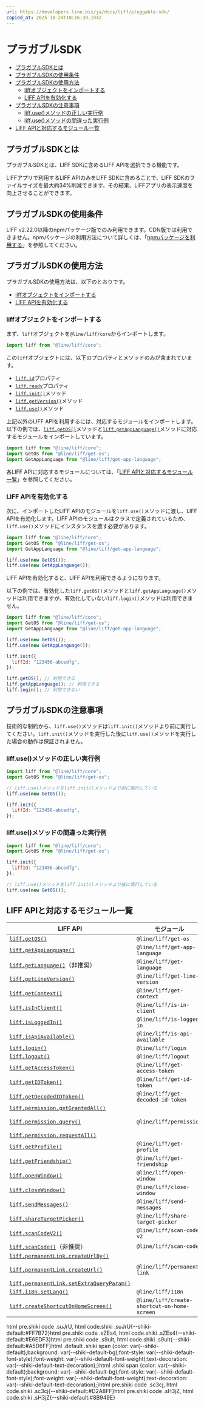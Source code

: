 ```yaml
---
url: https://developers.line.biz/ja/docs/liff/pluggable-sdk/
copied_at: 2025-10-24T10:16:39.194Z
---
```

# プラガブルSDK

*   [プラガブルSDKとは](#what-is-pluggable-sdk)
*   [プラガブルSDKの使用条件](#pluggable-sdk-use-conditions)
*   [プラガブルSDKの使用方法](#how-to-use)
    *   [liffオブジェクトをインポートする](#import-liff-object)
    *   [LIFF APIを有効化する](#activate-liff-api)
*   [プラガブルSDKの注意事項](#important-points-about-pluggable-sdk)
    *   [liff.use()メソッドの正しい実行例](#correct-example)
    *   [liff.use()メソッドの間違った実行例](#wrong-example)
*   [LIFF APIと対応するモジュール一覧](#liff-api-and-module-list)

## プラガブルSDKとは

プラガブルSDKとは、LIFF SDKに含めるLIFF APIを選択できる機能です。

LIFFアプリで利用するLIFF APIのみをLIFF SDKに含めることで、LIFF SDKのファイルサイズを最大約34%削減できます。その結果、LIFFアプリの表示速度を向上させることができます。

## プラガブルSDKの使用条件

LIFF v2.22.0以降のnpmパッケージ版でのみ利用できます。CDN版では利用できません。npmパッケージの利用方法について詳しくは、「[npmパッケージを利用する](https://developers.line.biz/ja/docs/liff/developing-liff-apps/#use-npm-package)」を参照してください。

## プラガブルSDKの使用方法

プラガブルSDKの使用方法は、以下のとおりです。

*   [liffオブジェクトをインポートする](#import-liff-object)
*   [LIFF APIを有効化する](#activate-liff-api)

### liffオブジェクトをインポートする

まず、`liff`オブジェクトを`@line/liff/core`からインポートします。

```js
import liff from "@line/liff/core";
```

この`liff`オブジェクトには、以下のプロパティとメソッドのみが含まれています。

*   [`liff.id`](https://developers.line.biz/ja/reference/liff/#id)プロパティ
*   [`liff.ready`](https://developers.line.biz/ja/reference/liff/#ready)プロパティ
*   [`liff.init()`](https://developers.line.biz/ja/reference/liff/#initialize-liff-app)メソッド
*   [`liff.getVersion()`](https://developers.line.biz/ja/reference/liff/#get-version)メソッド
*   [`liff.use()`](https://developers.line.biz/ja/reference/liff/#use)メソッド

上記以外のLIFF APIを利用するには、対応するモジュールをインポートします。以下の例では、[`liff.getOS()`](https://developers.line.biz/ja/reference/liff/#get-os)メソッドと[`liff.getAppLanguage()`](https://developers.line.biz/ja/reference/liff/#get-app-language)メソッドに対応するモジュールをインポートしています。

```js
import liff from "@line/liff/core";
import GetOS from "@line/liff/get-os";
import GetAppLanguage from "@line/liff/get-app-language";
```

各LIFF APIに対応するモジュールについては、「[LIFF APIと対応するモジュール一覧](#liff-api-and-module-list)」を参照してください。

### LIFF APIを有効化する

次に、インポートしたLIFF APIのモジュールを`liff.use()`メソッドに渡し、LIFF APIを有効化します。LIFF APIのモジュールはクラスで定義されているため、`liff.use()`メソッドにインスタンスを渡す必要があります。

```js
import liff from "@line/liff/core";
import GetOS from "@line/liff/get-os";
import GetAppLanguage from "@line/liff/get-app-language";

liff.use(new GetOS());
liff.use(new GetAppLanguage());
```

LIFF APIを有効化すると、LIFF APIを利用できるようになります。

以下の例では、有効化した`liff.getOS()`メソッドと`liff.getAppLanguage()`メソッドは利用できますが、有効化していない`liff.login()`メソッドは利用できません。

```js
import liff from "@line/liff/core";
import GetOS from "@line/liff/get-os";
import GetAppLanguage from "@line/liff/get-app-language";

liff.use(new GetOS());
liff.use(new GetAppLanguage());

liff.init({
  liffId: "123456-abcedfg",
});

liff.getOS(); // 利用できる
liff.getAppLanguage(); // 利用できる
liff.login(); // 利用できない
```

## プラガブルSDKの注意事項

技術的な制約から、`liff.use()`メソッドは`liff.init()`メソッドより前に実行してください。`liff.init()`メソッドを実行した後に`liff.use()`メソッドを実行した場合の動作は保証されません。

### liff.use()メソッドの正しい実行例

```js
import liff from "@line/liff/core";
import GetOS from "@line/liff/get-os";

// liff.use()メソッドをliff.init()メソッドより前に実行している
liff.use(new GetOS());

liff.init({
  liffId: "123456-abcedfg",
});
```

### liff.use()メソッドの間違った実行例

```js
import liff from "@line/liff/core";
import GetOS from "@line/liff/get-os";

liff.init({
  liffId: "123456-abcedfg",
});

// liff.use()メソッドをliff.init()メソッドより後に実行している
liff.use(new GetOS());
```

## LIFF APIと対応するモジュール一覧

| LIFF API | モジュール |
| --- | --- |
| [`liff.getOS()`](https://developers.line.biz/ja/reference/liff/#get-os) | `@line/liff/get-os` |
| [`liff.getAppLanguage()`](https://developers.line.biz/ja/reference/liff/#get-app-language) | `@line/liff/get-app-language` |
| [`liff.getLanguage()`](https://developers.line.biz/ja/reference/liff/#get-language)（非推奨） | `@line/liff/get-language` |
| [`liff.getLineVersion()`](https://developers.line.biz/ja/reference/liff/#get-line-version) | `@line/liff/get-line-version` |
| [`liff.getContext()`](https://developers.line.biz/ja/reference/liff/#get-context) | `@line/liff/get-context` |
| [`liff.isInClient()`](https://developers.line.biz/ja/reference/liff/#is-in-client) | `@line/liff/is-in-client` |
| [`liff.isLoggedIn()`](https://developers.line.biz/ja/reference/liff/#is-logged-in) | `@line/liff/is-logged-in` |
| [`liff.isApiAvailable()`](https://developers.line.biz/ja/reference/liff/#is-api-available) | `@line/liff/is-api-available` |
| [`liff.login()`](https://developers.line.biz/ja/reference/liff/#login) | `@line/liff/login` |
| [`liff.logout()`](https://developers.line.biz/ja/reference/liff/#logout) | `@line/liff/logout` |
| [`liff.getAccessToken()`](https://developers.line.biz/ja/reference/liff/#get-access-token) | `@line/liff/get-access-token` |
| [`liff.getIDToken()`](https://developers.line.biz/ja/reference/liff/#get-id-token) | `@line/liff/get-id-token` |
| [`liff.getDecodedIDToken()`](https://developers.line.biz/ja/reference/liff/#get-decoded-id-token) | `@line/liff/get-decoded-id-token` |
| [`liff.permission.getGrantedAll()`](https://developers.line.biz/ja/reference/liff/#permission-get-granted-all)<br/><br/>[`liff.permission.query()`](https://developers.line.biz/ja/reference/liff/#permission-query)<br/><br/>[`liff.permission.requestAll()`](https://developers.line.biz/ja/reference/liff/#permission-request-all) | `@line/liff/permission` |
| [`liff.getProfile()`](https://developers.line.biz/ja/reference/liff/#get-profile) | `@line/liff/get-profile` |
| [`liff.getFriendship()`](https://developers.line.biz/ja/reference/liff/#get-friendship) | `@line/liff/get-friendship` |
| [`liff.openWindow()`](https://developers.line.biz/ja/reference/liff/#open-window) | `@line/liff/open-window` |
| [`liff.closeWindow()`](https://developers.line.biz/ja/reference/liff/#close-window) | `@line/liff/close-window` |
| [`liff.sendMessages()`](https://developers.line.biz/ja/reference/liff/#send-messages) | `@line/liff/send-messages` |
| [`liff.shareTargetPicker()`](https://developers.line.biz/ja/reference/liff/#share-target-picker) | `@line/liff/share-target-picker` |
| [`liff.scanCodeV2()`](https://developers.line.biz/ja/reference/liff/#scan-code-v2) | `@line/liff/scan-code-v2` |
| [`liff.scanCode()`](https://developers.line.biz/ja/reference/liff/#scan-code)（非推奨） | `@line/liff/scan-code` |
| [`liff.permanentLink.createUrlBy()`](https://developers.line.biz/ja/reference/liff/#permanent-link-create-url-by)<br/><br/>[`liff.permanentLink.createUrl()`](https://developers.line.biz/ja/reference/liff/#permanent-link-create-url)<br/><br/>[`liff.permanentLink.setExtraQueryParam()`](https://developers.line.biz/ja/reference/liff/#permanent-linke-set-extra-query-param) | `@line/liff/permanent-link` |
| [`liff.i18n.setLang()`](https://developers.line.biz/ja/reference/liff/#i18n-set-lang) | `@line/liff/i18n` |
| [`liff.createShortcutOnHomeScreen()`](https://developers.line.biz/ja/reference/liff/#create-shortcut-on-home-screen) | `@line/liff/create-shortcut-on-home-screen` |

html pre.shiki code .suJrU, html code.shiki .suJrU{--shiki-default:#FF7B72}html pre.shiki code .sZEs4, html code.shiki .sZEs4{--shiki-default:#E6EDF3}html pre.shiki code .s9uIt, html code.shiki .s9uIt{--shiki-default:#A5D6FF}html .default .shiki span {color: var(--shiki-default);background: var(--shiki-default-bg);font-style: var(--shiki-default-font-style);font-weight: var(--shiki-default-font-weight);text-decoration: var(--shiki-default-text-decoration);}html .shiki span {color: var(--shiki-default);background: var(--shiki-default-bg);font-style: var(--shiki-default-font-style);font-weight: var(--shiki-default-font-weight);text-decoration: var(--shiki-default-text-decoration);}html pre.shiki code .sc3cj, html code.shiki .sc3cj{--shiki-default:#D2A8FF}html pre.shiki code .sH3jZ, html code.shiki .sH3jZ{--shiki-default:#8B949E}